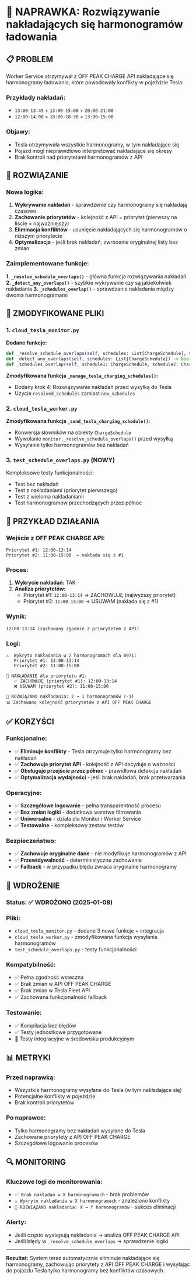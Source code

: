 # 🔧 NAPRAWKA: Rozwiązywanie nakładających się harmonogramów ładowania

## 📋 **PROBLEM**

Worker Service otrzymywał z OFF PEAK CHARGE API nakładające się harmonogramy ładowania, które powodowały konflikty w pojeździe Tesla:

### **Przykłady nakładań:**
- `13:00-13:45` + `13:00-15:00` + `20:00-21:00`
- `12:00-14:00` + `18:00-18:30` + `13:00-15:00`

### **Objawy:**
- Tesla otrzymywała wszystkie harmonogramy, w tym nakładające się
- Pojazd mógł nieprawidłowo interpretować nakładające się okresy
- Brak kontroli nad priorytetami harmonogramów z API

## 🔧 **ROZWIĄZANIE**

### **Nowa logika:**
1. **Wykrywanie nakładań** - sprawdzenie czy harmonogramy się nakładają czasowo
2. **Zachowanie priorytetów** - kolejność z API = priorytet (pierwszy na liście = najważniejszy)
3. **Eliminacja konfliktów** - usunięcie nakładających się harmonogramów o niższym priorytecie
4. **Optymalizacja** - jeśli brak nakładań, zwrócenie oryginalnej listy bez zmian

### **Zaimplementowane funkcje:**

**1. `_resolve_schedule_overlaps()`** - główna funkcja rozwiązywania nakładań
**2. `_detect_any_overlaps()`** - szybkie wykrywanie czy są jakiekolwiek nakładania
**3. `_schedules_overlap()`** - sprawdzanie nakładania między dwoma harmonogramami

## 📁 **ZMODYFIKOWANE PLIKI**

### **1. `cloud_tesla_monitor.py`**

**Dodane funkcje:**
```python
def _resolve_schedule_overlaps(self, schedules: List[ChargeSchedule], vehicle_vin: str) -> List[ChargeSchedule]
def _detect_any_overlaps(self, schedules: List[ChargeSchedule]) -> bool
def _schedules_overlap(self, schedule1: ChargeSchedule, schedule2: ChargeSchedule) -> bool
```

**Zmodyfikowana funkcja `_manage_tesla_charging_schedules()`:**
- Dodany krok 4: Rozwiązywanie nakładań przed wysyłką do Tesla
- Użycie `resolved_schedules` zamiast `new_schedules`

### **2. `cloud_tesla_worker.py`**

**Zmodyfikowana funkcja `_send_tesla_charging_schedule()`:**
- Konwersja słowników na obiekty `ChargeSchedule`
- Wywołanie `monitor._resolve_schedule_overlaps()` przed wysyłką
- Wysyłanie tylko harmonogramów bez nakładań

### **3. `test_schedule_overlaps.py` (NOWY)**

Kompleksowe testy funkcjonalności:
- Test bez nakładań
- Test z nakładaniami (priorytet pierwszego)
- Test z wieloma nakładaniami
- Test harmonogramów przechodzących przez północ

## 🎯 **PRZYKŁAD DZIAŁANIA**

### **Wejście z OFF PEAK CHARGE API:**
```
Priorytet #1: 12:00-13:14
Priorytet #2: 11:00-15:00  ← nakłada się z #1
```

### **Proces:**
1. **Wykrycie nakładań:** TAK
2. **Analiza priorytetów:**
   - Priorytet #1: `12:00-13:14` → ZACHOWUJĘ (najwyższy priorytet)
   - Priorytet #2: `11:00-15:00` → USUWAM (nakłada się z #1)

### **Wynik:**
```
12:00-13:14 (zachowany zgodnie z priorytetem z API)
```

### **Logi:**
```
⚠️  Wykryto nakładania w 2 harmonogramach dla 0971:
   Priorytet #1: 12:00-13:14
   Priorytet #2: 11:00-15:00

🔧 NAKŁADANIE dla priorytetu #1:
   ✅ ZACHOWUJĘ (priorytet #1): 12:00-13:14
   ❌ USUWAM (priorytet #2): 11:00-15:00

🔧 ROZWIĄZANO nakładania: 2 → 1 harmonogramów (-1)
📊 Zachowano kolejność priorytetów z API OFF PEAK CHARGE
```

## ✅ **KORZYŚCI**

### **Funkcjonalne:**
- ✅ **Eliminuje konflikty** - Tesla otrzymuje tylko harmonogramy bez nakładań
- ✅ **Zachowuje priorytet API** - kolejność z API decyduje o ważności
- ✅ **Obsługuje przejście przez północ** - prawidłowa detekcja nakładań
- ✅ **Optymalizacja wydajności** - jeśli brak nakładań, brak przetwarzania

### **Operacyjne:**
- ✅ **Szczegółowe logowanie** - pełna transparentność procesu
- ✅ **Bez zmian logiki** - dodatkowa warstwa filtrowania
- ✅ **Uniwersalne** - działa dla Monitor i Worker Service
- ✅ **Testowalne** - kompleksowy zestaw testów

### **Bezpieczeństwo:**
- ✅ **Zachowuje oryginalne dane** - nie modyfikuje harmonogramów z API
- ✅ **Przewidywalność** - deterministyczne zachowanie
- ✅ **Fallback** - w przypadku błędu zwraca oryginalne harmonogramy

## 🚀 **WDROŻENIE**

### **Status:** ✅ WDROŻONO (2025-01-08)

### **Pliki:**
- `cloud_tesla_monitor.py` - dodane 3 nowe funkcje + integracja
- `cloud_tesla_worker.py` - zmodyfikowana funkcja wysyłania harmonogramów
- `test_schedule_overlaps.py` - testy funkcjonalności

### **Kompatybilność:**
- ✅ Pełna zgodność wsteczna
- ✅ Brak zmian w API OFF PEAK CHARGE
- ✅ Brak zmian w Tesla Fleet API
- ✅ Zachowana funkcjonalność fallback

### **Testowanie:**
- ✅ Kompilacja bez błędów
- ✅ Testy jednostkowe przygotowane
- 🔄 Testy integracyjne w środowisku produkcyjnym

## 📊 **METRYKI**

### **Przed naprawką:**
- Wszystkie harmonogramy wysyłane do Tesla (w tym nakładające się)
- Potencjalne konflikty w pojeździe
- Brak kontroli priorytetów

### **Po naprawce:**
- Tylko harmonogramy bez nakładań wysyłane do Tesla
- Zachowane priorytety z API OFF PEAK CHARGE
- Szczegółowe logowanie procesów

## 🔍 **MONITORING**

### **Kluczowe logi do monitorowania:**
- `✅ Brak nakładań w X harmonogramach` - brak problemów
- `⚠️ Wykryto nakładania w X harmonogramach` - znaleziono konflikty
- `🔧 ROZWIĄZANO nakładania: X → Y harmonogramów` - sukces eliminacji

### **Alerty:**
- Jeśli często występują nakładania → analiza OFF PEAK CHARGE API
- Jeśli błędy w `_resolve_schedule_overlaps` → sprawdzenie logiki

---

**Rezultat:** System teraz automatycznie eliminuje nakładające się harmonogramy, zachowując priorytety z API OFF PEAK CHARGE i wysyłając do pojazdu Tesla tylko harmonogramy bez konfliktów czasowych. 
